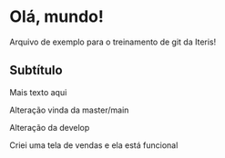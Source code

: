 # Olá, mundo!

Arquivo de exemplo para o treinamento de git da Iteris!

## Subtítulo

Mais texto aqui

Alteração vinda da master/main

Alteração da develop

Criei uma tela de vendas e ela está funcional
